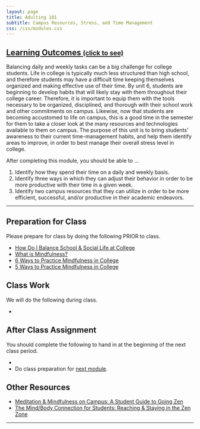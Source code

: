 ```yaml
---
layout: page
title: Adulting 101
subtitle: Campus Resources, Stress, and Time Management
css: /css/modules.css
---
```


<div class="panel-group-ILOs">
  <div class="panel panel-default">
    <div class="panel-heading">
      <h2 class="panel-title">
        <a data-toggle="collapse" href="#ILOs">Learning Outcomes <small>(click to see)</small></a>
      </h2>
    </div>
    <div id="ILOs" class="panel-collapse collapse">
      <div class="panel-body">
<p>Balancing daily and weekly tasks can be a big challenge for college students. Life in college is typically much less structured than high school, and therefore students may have a difficult time keeping themselves organized and making effective use of their time. By unit 6, students are beginning to develop habits that will likely stay with them throughout their college career. Therefore, it is important to equip them with the tools necessary to be organized, disciplined, and thorough with their school work and other commitments on campus. Likewise, now that students are becoming accustomed to life on campus, this is a good time in the semester for them to take a closer look at the many resources and technologies available to them on campus. The purpose of this unit is to bring students’ awareness to their current time-management habits, and help them identify areas to improve, in order to best manage their overall stress level in college.</p>

<p>After completing this module, you should be able to ...</p>

<ol>
  <li>Identify how they spend their time on a daily and weekly basis.</li>
  <li>Identify three ways in which they can adjust their behavior in order to be more productive with their time in a given week.</li>
  <li>Identify two campus resources that they can utilize in order to be more efficient, successful, and/or productive in their academic endeavors.</li>
</ol>
      </div>
    </div>
  </div>
</div>

----

## Preparation for Class

Please prepare for class by doing the following PRIOR to class.

* [How Do I Balance School & Social Life at College](https://www.youtube.com/watch?v=4t2jmbjtYbw&list=PLVix8d69sPe4PZ5M0YCmgdqIcFmvGuMZ0&index=6)
* [What is Mindfulness?](https://student.korumindfulness.org/audio/Intro_MindfulnessMeditation_1015.mp3)
* [6 Ways to Practice Mindfulness in College](https://www.freshu.io/lauren-reamy/6-ways-to-practice-mindfulness-in-college)
* [5 Ways to Practice Mindfulness in College](https://www.teachforamerica.org/stories/5-ways-to-practice-mindfulness-in-college)

## Class Work

We will do the following during class.

* 

## After Class Assignment

You should complete the following to hand in at the beginning of the next class period.

* 
* Do class preparation for [next module](../Diversity).

## Other Resources

* [Meditation & Mindfulness on Campus: A Student Guide to Going Zen](https://www.affordablecollegesonline.org/college-resource-center/mindfulness-meditation/)
* [The Mind/Body Connection for Students: Reaching & Staying in the Zen Zone](https://www.accreditedschoolsonline.org/resources/zen-lifestyle-in-school/)

----
